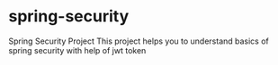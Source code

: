 # spring-security
Spring Security Project
This project helps you to understand basics of spring security with help of jwt token
